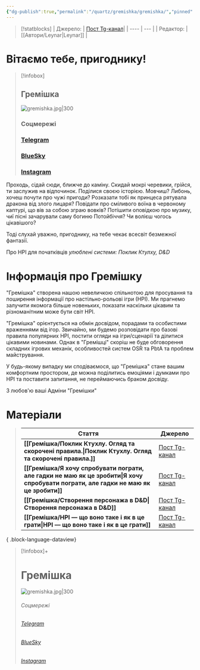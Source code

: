 ```yaml
---
{"dg-publish":true,"permalink":"/quartz/gremishka/gremishka/","pinned":["true"]}
---
```


> [!statblocks]
> | Джерело:  | [Пост Tg-канал](https://t.me/gremishkaua)|
> | ---- | --- |
> | Редактор: |  [[Автори/Leynar\|Leynar]] |

# Вітаємо тебе, пригоднику!

> [!infobox]
> 
> ## Гремішка
> 
> ![gremishka.jpg|300](/img/user/_Files/gremishka.jpg)
> 
> ### Соцмережі
> 
> ### [Telegram](https://t.me/gremishkaua)
> ### [BlueSky](https://bsky.app/profile/gremishka.bsky.social)
> ### [Instagram](https://www.instagram.com/gremyshkaua/)




Проходь, сідай сюди, ближче до каміну. Скидай мокрі черевики, грійся, ти заслужив на відпочинок. Поділися своєю історією. Мовчиш? Либонь, хочеш почути про чужі пригоди? Розказати тобі як принцеса рятувала дракона від злого лицаря? Повідати про сміливого воїна в червоному каптурі, що вів за собою зграю вовків? Потішити оповідкою про музику, чиї пісні зачарували саму богиню Потойбіччя? Чи волієш чогось цікавішого?

Тоді слухай уважно, пригоднику, на тебе чекає всесвіт безмежної фантазії.

Про НРІ для початківців 
_улюблені системи: Поклик Ктулху, D&D_

# Інформація про Гремішку
"Гремішка" створена нашою невеличкою спільнотою для просування та поширення інформації про настільно-рольові ігри (НРІ). Ми прагнемо залучити якомога більше новеньких, показати наскільки цікавим та різноманітним може бути світ НРІ.

"Гремішка" орієнтується на обмін досвідом, порадами та особистими враженнями від ігор. Звичайно, ми будемо розповідати про базові правила популярних НРІ, постити огляди на ігри/сценарії та ділитися цікавими новинами. Однак в "Гремішці" скоріш не буде обговорення складних ігрових механік, особливостей систем OSR та PbtA та проблем майстрування.

У будь-якому випадку ми сподіваємося, що "Гремішка" стане вашим комфортним простором, де можна поділитись емоціями і думками про НРІ та поставити запитання, не переймаючись браком досвіду. 

З любов'ю ваші 
Адміни "Гремішки"

# Матеріали

>  | Стаття                                                                                                                                   | Джерело                                      |
> | ---------------------------------------------------------------------------------------------------------------------------------------- | -------------------------------------------- |
> | **[[Гремішка/Поклик Ктухлу. Огляд та скорочені правила.\|Поклик Ктухлу. Огляд та скорочені правила.]]**                               | [Пост Tg-канал](https://t.me/gremishkaua/21) |
> | **[[Гремішка/Я хочу спробувати пограти, але гадки не маю як це зробити\|Я хочу спробувати пограти, але гадки не маю як це зробити]]** | [Пост Tg-канал](https://t.me/gremishkaua/12) |
> | **[[Гремішка/Створення персонажа в D&D\|Створення персонажа в D&D]]**                                                                 | [Пост Tg-канал](https://t.me/gremishkaua/15) |
> | **[[Гремішка/НРІ — що воно таке і як в це грати\|НРІ — що воно таке і як в це грати]]**                                               | [Пост Tg-канал](https://t.me/gremishkaua/7)  |
> 
{ .block-language-dataview}



> [!infobox]+
> # Гремішка
> ![gremishka.jpg|300](/img/user/_Files/gremishka.jpg)
> ###### Соцмережі
> ###### [Telegram](https://t.me/gremishkaua)
> ###### [BlueSky](https://bsky.app/profile/gremishka.bsky.social)
> ###### [Instagram](https://www.instagram.com/gremyshkaua/)